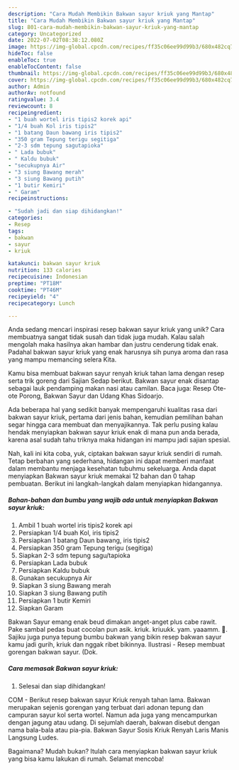 ```yaml
---
description: "Cara Mudah Membikin Bakwan sayur kriuk yang Mantap"
title: "Cara Mudah Membikin Bakwan sayur kriuk yang Mantap"
slug: 801-cara-mudah-membikin-bakwan-sayur-kriuk-yang-mantap
category: Uncategorized
date: 2022-07-02T08:38:12.080Z
image: https://img-global.cpcdn.com/recipes/ff35c06ee99d99b3/680x482cq70/bakwan-sayur-kriuk-foto-resep-utama.jpg
hideToc: false
enableToc: true
enableTocContent: false
thumbnail: https://img-global.cpcdn.com/recipes/ff35c06ee99d99b3/680x482cq70/bakwan-sayur-kriuk-foto-resep-utama.jpg
cover: https://img-global.cpcdn.com/recipes/ff35c06ee99d99b3/680x482cq70/bakwan-sayur-kriuk-foto-resep-utama.jpg
author: Admin
authorAv: notfound
ratingvalue: 3.4
reviewcount: 8
recipeingredient:
- "1 buah wortel iris tipis2 korek api"
- "1/4 buah Kol iris tipis2"
- "1 batang Daun bawang iris tipis2"
- "350 gram Tepung terigu segitiga"
- "2-3 sdm tepung sagutapioka"
- " Lada bubuk"
- " Kaldu bubuk"
- "secukupnya Air"
- "3 siung Bawang merah"
- "3 siung Bawang putih"
- "1 butir Kemiri"
- " Garam"
recipeinstructions:

- "Sudah jadi dan siap dihidangkan!"
categories:
- Resep
tags:
- bakwan
- sayur
- kriuk

katakunci: bakwan sayur kriuk 
nutrition: 133 calories
recipecuisine: Indonesian
preptime: "PT18M"
cooktime: "PT46M"
recipeyield: "4"
recipecategory: Lunch

---
```





Anda sedang mencari inspirasi resep bakwan sayur kriuk yang unik? Cara membuatnya sangat tidak susah dan tidak juga mudah. Kalau salah mengolah maka hasilnya akan hambar dan justru cenderung tidak enak. Padahal bakwan sayur kriuk yang enak harusnya sih punya aroma dan rasa yang mampu memancing selera Kita.





Kamu bisa membuat bakwan sayur renyah kriuk tahan lama dengan resep serta trik goreng dari Sajian Sedap berikut. Bakwan sayur enak disantap sebagai lauk pendamping makan nasi atau camilan. Baca juga: Resep Ote-ote Porong, Bakwan Sayur dan Udang Khas Sidoarjo.

Ada beberapa hal yang sedikit banyak mempengaruhi kualitas rasa dari bakwan sayur kriuk, pertama dari jenis bahan, kemudian pemilihan bahan segar hingga cara membuat dan menyajikannya. Tak perlu pusing kalau hendak menyiapkan bakwan sayur kriuk enak di mana pun anda berada, karena asal sudah tahu triknya maka hidangan ini mampu jadi sajian spesial.






Nah, kali ini kita coba, yuk, ciptakan bakwan sayur kriuk sendiri di rumah. Tetap berbahan yang sederhana, hidangan ini dapat memberi manfaat dalam membantu menjaga kesehatan tubuhmu sekeluarga. Anda dapat menyiapkan Bakwan sayur kriuk memakai 12 bahan dan 0 tahap pembuatan. Berikut ini langkah-langkah dalam menyiapkan hidangannya.

<!--inarticleads1-->

##### Bahan-bahan dan bumbu yang wajib ada untuk menyiapkan Bakwan sayur kriuk:

1. Ambil 1 buah wortel iris tipis2 korek api
1. Persiapkan 1/4 buah Kol, iris tipis2
1. Persiapkan 1 batang Daun bawang, iris tipis2
1. Persiapkan 350 gram Tepung terigu (segitiga)
1. Siapkan 2-3 sdm tepung sagu/tapioka
1. Persiapkan  Lada bubuk
1. Persiapkan  Kaldu bubuk
1. Gunakan secukupnya Air
1. Siapkan 3 siung Bawang merah
1. Siapkan 3 siung Bawang putih
1. Persiapkan 1 butir Kemiri
1. Siapkan  Garam


Bakwan Sayur emang enak beud dimakan anget-anget plus cabe rawit. Pake sambal pedas buat cocolan pun asik. kriuk. kriuukk. yam. yaaamm. 🤤. Sajiku juga punya tepung bumbu bakwan yang bikin resep bakwan sayur kamu jadi gurih, kriuk dan nggak ribet bikinnya. Ilustrasi - Resep membuat gorengan bakwan sayur. (Dok. 

<!--inarticleads2-->

##### Cara memasak Bakwan sayur kriuk:


1. Selesai dan siap dihidangkan!

COM - Berikut resep bakwan sayur Kriuk renyah tahan lama. Bakwan merupakan sejenis gorengan yang terbuat dari adonan tepung dan campuran sayur kol serta wortel. Namun ada juga yang mencampurkan dengan jagung atau udang. Di sejumlah daerah, bakwan disebut dengan nama bala-bala atau pia-pia. Bakwan Sayur Sosis Kriuk Renyah Laris Manis Langsung Ludes. 

Bagaimana? Mudah bukan? Itulah cara menyiapkan bakwan sayur kriuk yang bisa kamu lakukan di rumah. Selamat mencoba!
